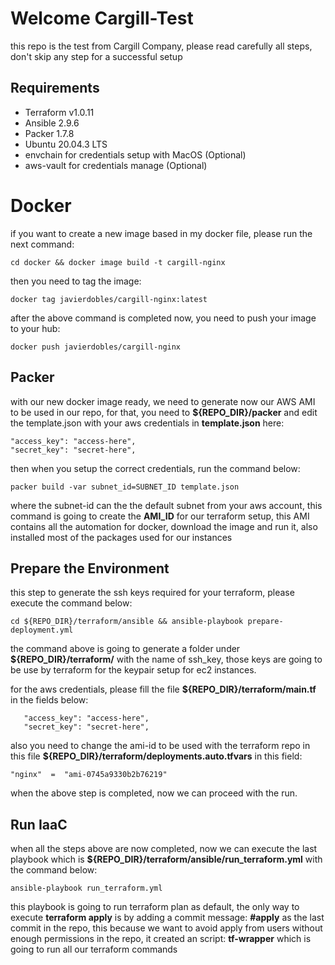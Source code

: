 ﻿# Welcome Cargill-Test

this repo is the test from Cargill Company, please read carefully all steps, don't skip any step for a successful setup

## Requirements

 - Terraform v1.0.11
 - Ansible 2.9.6
 - Packer 1.7.8
 - Ubuntu 20.04.3 LTS
 - envchain for credentials setup with MacOS (Optional)
 - aws-vault for credentials manage (Optional)

# Docker

if you want to create a new image based in my docker file, please run the next command:

    cd docker && docker image build -t cargill-nginx
 
then you need to tag the image:

    docker tag javierdobles/cargill-nginx:latest

 after the above command is completed now, you need to push your image to your hub:
 

    docker push javierdobles/cargill-nginx

## Packer
with our new docker image ready, we need to generate now our AWS AMI to be used in our repo, for that, you need to **${REPO_DIR}/packer** and edit the template.json with your aws credentials in **template.json** here: 

    "access_key": "access-here",
    "secret_key": "secret-here",
    
  then when you setup the correct credentials, run the command below:
  

    packer build -var subnet_id=SUBNET_ID template.json
where the subnet-id can the the default subnet from your aws account, this command is going to create the **AMI_ID** for our terraform setup, this AMI contains all the automation for docker, download the image and run it, also installed most of the packages used for our instances

## Prepare the Environment

this step to generate the ssh keys required for your terraform, please execute the command below:

    cd ${REPO_DIR}/terraform/ansible && ansible-playbook prepare-deployment.yml
the command above is going to generate a folder under **${REPO_DIR}/terraform/** with the name of ssh_key, those keys are going to be use by terraform for the keypair setup for ec2 instances.

for the aws credentials, please fill the file **${REPO_DIR}/terraform/main.tf** in the fields below:
 

       "access_key": "access-here",
       "secret_key": "secret-here",
also you need to change the ami-id to be used with the terraform repo in this file **${REPO_DIR}/terraform/deployments.auto.tfvars** in this field:

    "nginx"  =  "ami-0745a9330b2b76219"
when the above step is completed, now we can proceed with the run.

## Run IaaC
when all the steps above are now completed, now we can execute the last playbook which is **${REPO_DIR}/terraform/ansible/run_terraform.yml** with the command below:

    ansible-playbook run_terraform.yml

this playbook is going to run terraform plan as default, the only way to execute **terraform apply** is by adding a commit message: **#apply** as the last commit in the repo, this because we want to avoid apply from users without enough permissions in the repo, it created an script: **tf-wrapper** which is going to run all our terraform commands

